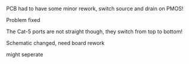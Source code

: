 PCB had to have some minor rework, switch source and drain on PMOS!

Problem fixed

The Cat-5 ports are not straight though, they switch from top to bottom!

Schematic changed, need board rework

might seperate